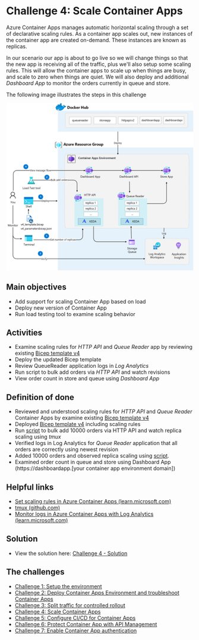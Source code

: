 # Challenge 4: Scale Container Apps
Azure Container Apps manages automatic horizontal scaling through a set of declarative scaling rules. As a container app scales out, new instances of the container app are created on-demand. These instances are known as replicas.

In our scenario our app is about to go live so we will change things so that the new app is receiving all of the traffic, plus we'll also setup some scaling rules. This will allow the container apps to scale up when things are busy, and scale to zero when things are quiet. We will also deploy and additional _Dashboard App_ to monitor the orders currently in queue and store.

The following image illustrates the steps in this challenge

![](images/challenge-4-overview.png)


## Main objectives
- Add support for scaling Container App based on load
- Deploy new version of Container App
- Run load testing tool to examine scaling behavior


## Activities
- Examine scaling rules for _HTTP API_ and _Queue Reader_ app by reviewing existing [Bicep template v4](v4_template.bicep)
- Deploy the updated Bicep template
- Review QueueReader application logs in _Log Analytics_
- Run script to bulk add orders via _HTTP API_ and watch revisions
- View order count in store and queue using _Dashboard App_



## Definition of done
- Reviewed and understood scaling rules for _HTTP API_ and _Queue Reader_ Container Apps by examine existing [Bicep template v4](v4_template.bicep)
- Deployed [Bicep template v4](v4_template.bicep) including scaling rules
- Run [script](scripts\appwatch.sh) to bulk add 10000 orders via HTTP API and watch replica scaling using _tmux_
- Verified logs in Log Analytics for _Queue Reader_ application that all orders are correctly using newest revision
- Added 10000 orders and observed replica scaling using [script](scripts\appwatch.sh).
- Examined order count in queue and store using Dashboard App (https://dashboardapp.[your container app environment domain])
 

## Helpful links
- [Set scaling rules in Azure Container Apps (learn.microsoft.com)](https://learn.microsoft.com/en-us/azure/container-apps/scale-app)
- [tmux (github.com)](https://github.com/tmux/tmux)
- [Monitor logs in Azure Container Apps with Log Analytics (learn.microsoft.com)](https://learn.microsoft.com/en-us/azure/container-apps/log-monitoring?tabs=bash)

## Solution
- View the solution here: [Challenge 4 - Solution](solution4.md)
## The challenges

- [Challenge 1: Setup the environment](challenge1.md)
- [Challenge 2: Deploy Container Apps Environment and troubleshoot Container Apps](challenge2.md)
- [Challenge 3: Split traffic for controlled rollout](challenge3.md)
- [Challenge 4: Scale Container Apps](challenge4.md)
- [Challenge 5: Configure CI/CD for Container Apps](challenge5.md)
- [Challenge 6: Protect Container App with API Management](challenge6.md)
- [Challenge 7: Enable Container App authentication](challenge7.md)

